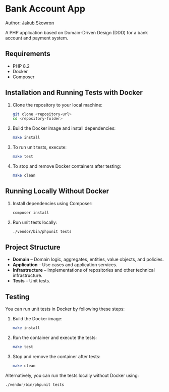 # Bank Account App

Author: [Jakub Skowron](jakub@skowron.dev)

A PHP application based on Domain-Driven Design (DDD) for a bank account and payment system.

## Requirements

- PHP 8.2
- Docker
- Composer

## Installation and Running Tests with Docker

1. Clone the repository to your local machine:
    ```bash
    git clone <repository-url>
    cd <repository-folder>
    ```

2. Build the Docker image and install dependencies:
    ```bash
    make install
    ```

3. To run unit tests, execute:
    ```bash
    make test
    ```

4. To stop and remove Docker containers after testing:
    ```bash
    make clean
    ```

## Running Locally Without Docker

1. Install dependencies using Composer:
    ```bash
    composer install
    ```

2. Run unit tests locally:
    ```bash
    ./vendor/bin/phpunit tests
    ```

## Project Structure

- **Domain** – Domain logic, aggregates, entities, value objects, and policies.
- **Application** – Use cases and application services.
- **Infrastructure** – Implementations of repositories and other technical infrastructure.
- **Tests** – Unit tests.

## Testing

You can run unit tests in Docker by following these steps:

1. Build the Docker image:
    ```bash
    make install
    ```

2. Run the container and execute the tests:
    ```bash
    make test
    ```

3. Stop and remove the container after tests:
    ```bash
    make clean
    ```

Alternatively, you can run the tests locally without Docker using:

```bash
./vendor/bin/phpunit tests